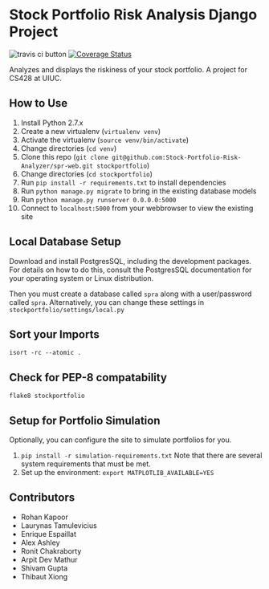 # Stock Portfolio Risk Analysis Django Project

![travis ci button](https://travis-ci.org/Stock-Portfolio-Risk-Analyzer/spr-web.svg) [![Coverage Status](https://coveralls.io/repos/github/Stock-Portfolio-Risk-Analyzer/spr-web/badge.svg?branch=develop)](https://coveralls.io/github/Stock-Portfolio-Risk-Analyzer/spr-web?branch=develop)

Analyzes and displays the riskiness of your stock portfolio. A project for CS428 at UIUC.

## How to Use

1. Install Python 2.7.x
2. Create a new virtualenv (`virtualenv venv`)
3. Activate the virtualenv (`source venv/bin/activate`)
4. Change directories (`cd venv`)
5. Clone this repo (`git clone git@github.com:Stock-Portfolio-Risk-Analyzer/spr-web.git stockportfolio`)
6. Change directories (`cd stockportfolio`)
7. Run `pip install -r requirements.txt` to install dependencies
8. Run `python manage.py migrate` to bring in the existing database models
9. Run `python manage.py runserver 0.0.0.0:5000`
10. Connect to `localhost:5000` from your webbrowser to view the existing site

## Local Database Setup

Download and install PostgresSQL, including the development packages. 
For details on how to do this, consult the PostgresSQL documentation for your 
operating system or Linux distribution. 

Then you must create a database called `spra` along with a user/password called `spra`.
Alternatively, you can change these settings in `stockportfolio/settings/local.py`

## Sort your Imports
`isort -rc --atomic .`

## Check for PEP-8 compatability
`flake8 stockportfolio`

## Setup for Portfolio Simulation

Optionally, you can configure the site to simulate portfolios for you.

1. `pip install -r simulation-requirements.txt`
    Note that there are several system requirements that must be met.
2. Set up the environment: `export MATPLOTLIB_AVAILABLE=YES`

## Contributors

- Rohan Kapoor
- Laurynas Tamulevicius
- Enrique Espaillat
- Alex Ashley
- Ronit Chakraborty
- Arpit Dev Mathur
- Shivam Gupta
- Thibaut Xiong









